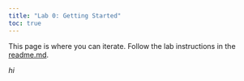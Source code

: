 ```yaml
---
title: "Lab 0: Getting Started"
toc: true
---
```


This page is where you can iterate. Follow the lab instructions in the [readme.md](./README.md).

*hi*